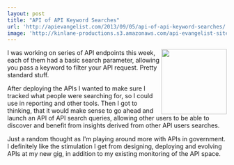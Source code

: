 ```yaml
---
layout: post
title: "API of API Keyword Searches"
url: 'http://apievangelist.com/2013/09/05/api-of-api-keyword-searches/'
image: 'http://kinlane-productions.s3.amazonaws.com/api-evangelist-site/blog/bw-magnifying-glass.png'
---
```


<img class="c1" src="https://s3.amazonaws.com/kinlane-productions/bw-icons/bw-magnifying-glass.png" alt="" width="150" align="right" />

I was working on series of API endpoints this week, each of them had a basic search parameter, allowing you pass a keyword to filter your API request. Pretty standard stuff.

After deploying the APIs I wanted to make sure I tracked what people were searching for, so I could use in reporting and other tools. Then I got to thinking, that it would make sense to go ahead and launch an API of API search queries, allowing other users to be able to discover and benefit from insights derived from other API users searches.

Just a random thought as I'm playing around more with APIs in government. I definitely like the stimulation I get from designing, deploying and evolving APIs at my new gig, in addition to my existing monitoring of the API space.